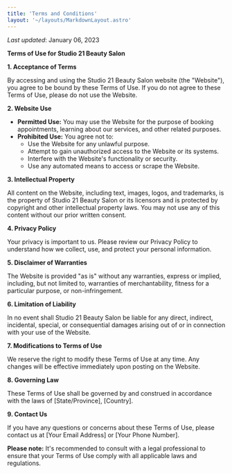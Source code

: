 ```yaml
---
title: 'Terms and Conditions'
layout: '~/layouts/MarkdownLayout.astro'
---
```


_Last updated_: January 06, 2023

**Terms of Use for Studio 21 Beauty Salon**

**1. Acceptance of Terms**

By accessing and using the Studio 21 Beauty Salon website (the "Website"), you agree to be bound by these Terms of Use. If you do not agree to these Terms of Use, please do not use the Website.

**2. Website Use**

* **Permitted Use:** You may use the Website for the purpose of booking appointments, learning about our services, and other related purposes.
* **Prohibited Use:** You agree not to:
    * Use the Website for any unlawful purpose.
    * Attempt to gain unauthorized access to the Website or its systems.
    * Interfere with the Website's functionality or security.
    * Use any automated means to access or scrape the Website.

**3. Intellectual Property**

All content on the Website, including text, images, logos, and trademarks, is the property of Studio 21 Beauty Salon or its licensors and is protected by copyright and other intellectual property laws. You may not use any of this content without our prior written consent.

**4. Privacy Policy**

Your privacy is important to us. Please review our Privacy Policy to understand how we collect, use, and protect your personal information.

**5. Disclaimer of Warranties**

The Website is provided "as is" without any warranties, express or implied, including, but not limited to, warranties of merchantability, fitness for a particular purpose, or non-infringement.

**6. Limitation of Liability**

In no event shall Studio 21 Beauty Salon be liable for any direct, indirect, incidental, special, or consequential damages arising out of or in connection with your use of the Website.

**7. Modifications to Terms of Use**

We reserve the right to modify these Terms of Use at any time. Any changes will be effective immediately upon posting on the Website.

**8. Governing Law**

These Terms of Use shall be governed by and construed in accordance with the laws of [State/Province], [Country].

**9. Contact Us**

If you have any questions or concerns about these Terms of Use, please contact us at [Your Email Address] or [Your Phone Number].

**Please note:** It's recommended to consult with a legal professional to ensure that your Terms of Use comply with all applicable laws and regulations.
